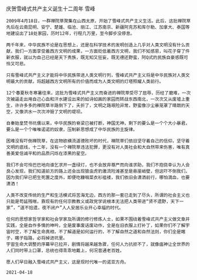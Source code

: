 庆贺雪峰式共产主义诞生十二周年
雪峰

    2009年4月18日，一群禅院草聚集在山西太原，开始了雪峰式共产主义生活。此后，这批禅院草先后在云南昆明、安宁、楚雄、临沧、丽江、江苏南京、新疆阿克苏和库尔勒、加拿大、泰国等地建设出了18处家园，历时12年，行程几万里，至今脚步没停息。

    两千年来，中华民族不论是在思想上，还是在科学技术的发明创造上几乎对人类文明没有什么贡献，我们一方面享受着西方文明的成果，一方面贬低着西方文明，我们不知感恩，叫花子穿了件新衣服，就以为自己已经是天下贵族，既无知又狂妄，既无德还野蛮，阿Q式的民族自豪感既可怜又可悲。

    只有雪峰式共产主义才能将中华民族带进人类文明行列，雪峰式共产主义将是中华民族对人类文明最大的贡献，将超越西方文明所有的价值而成为人类文明的灯塔照耀人类前行。

    12个春夏秋冬寒暑往来，这批为雪峰式共产主义而奋进的禅院草受尽了屈辱，历经了磨难，一次次被逼走出用自己心血和汗水建设出来的如诗如画的家园而转战东西南北，一次次又从废墟上重生，许许多多的禅院草半路倒下了，夭折了，文明之路艰险异常，野蛮像沙尘暴笼罩了晴朗的天空，又像洪水一次次冲毁了文明的堤坝。

    自秦始皇焚书坑儒以来，中华民族的脊梁已被打断，神国无神，剩下的要么是一个个大小暴君，要么是一个个唯唯诺诺的奴隶，压制新思想成了中华民族的主旋律。

    困难没有吓倒禅院草，在这物欲横流道德败坏的时代，禅院草们依旧坚守着自己的信仰，坚守着文明的底线，十二年，没有一个禅院草违法犯罪，更没有对人类社会和大自然带来伤害，唯有真善美爱信诚平和的品质闪烁在漆黑的星空。

    我们不会可怜巴巴地向谁乞求开一盏绿灯，也不会放弃尊严而向谁求助，我们不抱侥幸认为人会良心发现，我们知道前方的路上还会出现狼虫虎豹激流险滩甚至是悬崖峭壁，但这吓不倒我们，因为我们早已把生死置之度外，即便吃糠咽菜衣衫褴褛，我们依旧会潇洒前行，哪怕滴血，也要潇洒！

    人类不改变传统的生产和生活模式将苦海无边，西方的那一套已走到了尽头，所谓的社会主义也只能是苟延残喘，靠现有的任何宗教教义或政党学说根本无法把人类带进“贤不遗野，天下一家”，“道不拾遗，夜不闭户”人人安居乐业开心幸福的时代。

    任何的思想家哲学家和社会学家及所谓的修行修炼人士，如果不围绕着雪峰式共产主义做文章并实践，全是自作多情的呻吟，全是废事废话废动作，全是在旧衣服上打补丁，如果你们不了解宇宙时空，不了解生命真相，不了解道是如何运行的，不了解自然之道和自然法则，你们全是瞎子，瞎子指路，必将掉进坑里。
    宇宙生命大调整的序幕早已拉开，剧情将越来越急骤，任何人力抗拒不了，就像瘟神让全世界的人们同时带上口罩，总统也得乖乖地戴上，何况普通老百姓。

    愿人们早日融入雪峰式共产主义，这是现时代唯一的诺亚方舟。

    2021-04-18




